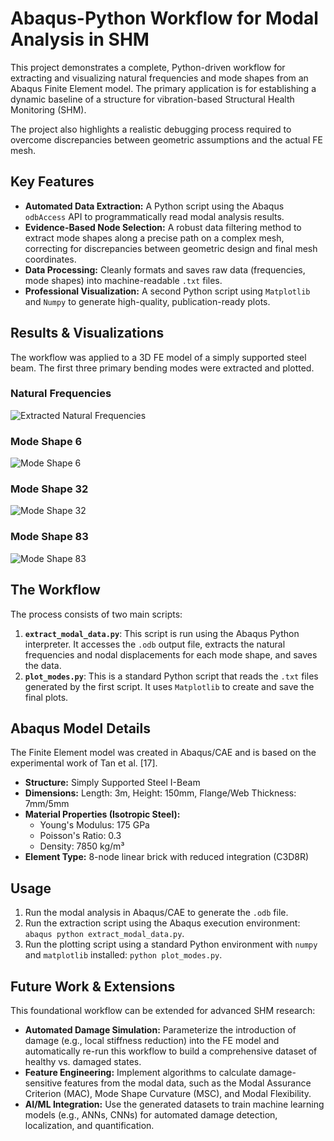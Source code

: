 # Abaqus-Python Workflow for Modal Analysis in SHM

This project demonstrates a complete, Python-driven workflow for extracting and visualizing natural frequencies and mode shapes from an Abaqus Finite Element model. The primary application is for establishing a dynamic baseline of a structure for vibration-based Structural Health Monitoring (SHM).

The project also highlights a realistic debugging process required to overcome discrepancies between geometric assumptions and the actual FE mesh.

## Key Features

* **Automated Data Extraction:** A Python script using the Abaqus `odbAccess` API to programmatically read modal analysis results.
* **Evidence-Based Node Selection:** A robust data filtering method to extract mode shapes along a precise path on a complex mesh, correcting for discrepancies between geometric design and final mesh coordinates.
* **Data Processing:** Cleanly formats and saves raw data (frequencies, mode shapes) into machine-readable `.txt` files.
* **Professional Visualization:** A second Python script using `Matplotlib` and `Numpy` to generate high-quality, publication-ready plots.

## Results & Visualizations

The workflow was applied to a 3D FE model of a simply supported steel beam. The first three primary bending modes were extracted and plotted.

### Natural Frequencies
![Extracted Natural Frequencies](modal_outputs/natural_frequencies_plot.png)

### Mode Shape 6
![Mode Shape 6]([modal_outputs/mode_6_shape_plot.png](https://github.com/hoomanick/Abaqus-Python-Modal-Analysis/blob/main/mode_6_shape_plot.png))

### Mode Shape 32
![Mode Shape 32](modal_outputs/mode_32_shape_plot.png)

### Mode Shape 83
![Mode Shape 83](modal_outputs/mode_83_shape_plot.png)


## The Workflow

The process consists of two main scripts:

1.  **`extract_modal_data.py`**: This script is run using the Abaqus Python interpreter. It accesses the `.odb` output file, extracts the natural frequencies and nodal displacements for each mode shape, and saves the data.
2.  **`plot_modes.py`**: This is a standard Python script that reads the `.txt` files generated by the first script. It uses `Matplotlib` to create and save the final plots.

## Abaqus Model Details

The Finite Element model was created in Abaqus/CAE and is based on the experimental work of Tan et al. [17].

* **Structure:** Simply Supported Steel I-Beam
* **Dimensions:** Length: 3m, Height: 150mm, Flange/Web Thickness: 7mm/5mm
* **Material Properties (Isotropic Steel):**
    * Young's Modulus: 175 GPa
    * Poisson's Ratio: 0.3
    * Density: 7850 kg/m³
* **Element Type:** 8-node linear brick with reduced integration (C3D8R)

## Usage

1.  Run the modal analysis in Abaqus/CAE to generate the `.odb` file.
2.  Run the extraction script using the Abaqus execution environment: `abaqus python extract_modal_data.py`.
3.  Run the plotting script using a standard Python environment with `numpy` and `matplotlib` installed: `python plot_modes.py`.

## Future Work & Extensions

This foundational workflow can be extended for advanced SHM research:

* **Automated Damage Simulation:** Parameterize the introduction of damage (e.g., local stiffness reduction) into the FE model and automatically re-run this workflow to build a comprehensive dataset of healthy vs. damaged states.
* **Feature Engineering:** Implement algorithms to calculate damage-sensitive features from the modal data, such as the Modal Assurance Criterion (MAC), Mode Shape Curvature (MSC), and Modal Flexibility.
* **AI/ML Integration:** Use the generated datasets to train machine learning models (e.g., ANNs, CNNs) for automated damage detection, localization, and quantification.

